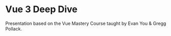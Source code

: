 # Vue 3 Deep Dive

Presentation based on the Vue Mastery Course taught by Evan You & Gregg Pollack.
